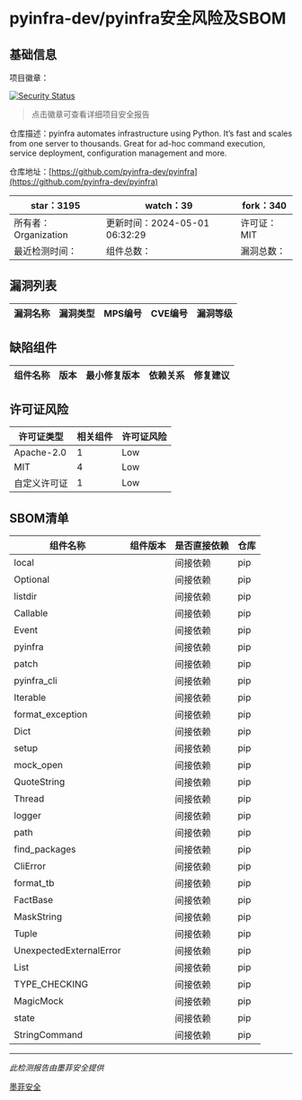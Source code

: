 # pyinfra-dev/pyinfra安全风险及SBOM

## 基础信息

项目徽章：

[![Security Status](https://www.murphysec.com/platform3/v31/badge/1786104722600554496.svg)](https://www.murphysec.com/console/report/1786104702379814912/1786104722600554496)

> 点击徽章可查看详细项目安全报告

仓库描述：pyinfra automates infrastructure using Python. It’s fast and scales from one server to thousands. Great for ad-hoc command execution, service deployment, configuration management and more.

仓库地址：[https://github.com/pyinfra-dev/pyinfra](https://github.com/pyinfra-dev/pyinfra)

| star：3195 | watch：39 | fork：340 |
| ----------- | -------------- | ------------ |
| 所有者：Organization | 更新时间：2024-05-01 06:32:29 | 许可证：MIT |
| 最近检测时间： | 组件总数： | 漏洞总数： |




## 漏洞列表

| 漏洞名称 | 漏洞类型 | MPS编号 | CVE编号 | 漏洞等级 |
| ------- | ------ | ------- | ------ | ----- |





## 缺陷组件

| 组件名称 | 版本 | 最小修复版本 | 依赖关系 | 修复建议 |
| -------- | ---- | ------------ | -------- | -------- |





## 许可证风险

| 许可证类型 | 相关组件 | 许可证风险 |
| ---------- | -------- | ---------- |
|Apache-2.0|1|Low|
|MIT|4|Low|
|自定义许可证|1|Low|




## SBOM清单

| 组件名称 | 组件版本 | 是否直接依赖 | 仓库 |
| -------- | -------- | ------------ | ---- |
|local||间接依赖|pip|
|Optional||间接依赖|pip|
|listdir||间接依赖|pip|
|Callable||间接依赖|pip|
|Event||间接依赖|pip|
|pyinfra||间接依赖|pip|
|patch||间接依赖|pip|
|pyinfra_cli||间接依赖|pip|
|Iterable||间接依赖|pip|
|format_exception||间接依赖|pip|
|Dict||间接依赖|pip|
|setup||间接依赖|pip|
|mock_open||间接依赖|pip|
|QuoteString||间接依赖|pip|
|Thread||间接依赖|pip|
|logger||间接依赖|pip|
|path||间接依赖|pip|
|find_packages||间接依赖|pip|
|CliError||间接依赖|pip|
|format_tb||间接依赖|pip|
|FactBase||间接依赖|pip|
|MaskString||间接依赖|pip|
|Tuple||间接依赖|pip|
|UnexpectedExternalError||间接依赖|pip|
|List||间接依赖|pip|
|TYPE_CHECKING||间接依赖|pip|
|MagicMock||间接依赖|pip|
|state||间接依赖|pip|
|StringCommand||间接依赖|pip|


------

*此检测报告由墨菲安全提供*

[墨菲安全](www.murphysec.com)